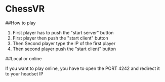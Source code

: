 # ChessVR

##How to play 

1) First player has to push the "start server" button
2) First player then push the "start client" button
3) Then Second player type the IP of the first player
4) Then second player push the "start client" button

##Local or online

If you want to play online, you have to open the PORT 4242 and redirect it to your headset IP

